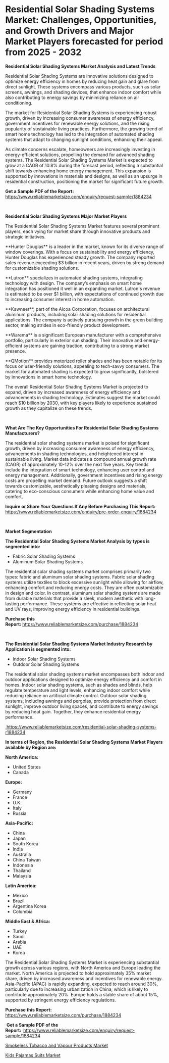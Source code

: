 <p><h1>Residential Solar Shading Systems Market: Challenges, Opportunities, and Growth Drivers and Major Market Players forecasted for period from 2025 - 2032</h1></p><p><strong>Residential Solar Shading Systems Market Analysis and Latest Trends</strong></p>
<p><p>Residential Solar Shading Systems are innovative solutions designed to optimize energy efficiency in homes by reducing heat gain and glare from direct sunlight. These systems encompass various products, such as solar screens, awnings, and shading devices, that enhance indoor comfort while also contributing to energy savings by minimizing reliance on air conditioning.</p><p>The market for Residential Solar Shading Systems is experiencing robust growth, driven by increasing consumer awareness of energy efficiency, government incentives for renewable energy solutions, and the rising popularity of sustainable living practices. Furthermore, the growing trend of smart home technology has led to the integration of automated shading systems that adapt to changing sunlight conditions, enhancing their appeal.</p><p>As climate concerns escalate, homeowners are increasingly investing in energy-efficient solutions, propelling the demand for advanced shading systems. The Residential Solar Shading Systems Market is expected to grow at a CAGR of 10.8% during the forecast period, reflecting a substantial shift towards enhancing home energy management. This expansion is supported by innovations in materials and designs, as well as an upsurge in residential construction, positioning the market for significant future growth.</p></p>
<p><strong>Get a Sample PDF of the Report:&nbsp;</strong> <a href="https://www.reliablemarketsize.com/enquiry/request-sample/1884234?utm_campaign=1932&utm_medium=2&utm_source=Github&utm_content=ia&utm_term=06042025&utm_id=residential-solar-shading-systems">https://www.reliablemarketsize.com/enquiry/request-sample/1884234</a></p>
<p>&nbsp;</p>
<p><strong>Residential Solar Shading Systems Major Market Players</strong></p>
<p><p>The Residential Solar Shading Systems Market features several prominent players, each vying for market share through innovative products and strategic initiatives.</p><p>**Hunter Douglas** is a leader in the market, known for its diverse range of window coverings. With a focus on sustainability and energy efficiency, Hunter Douglas has experienced steady growth. The company reported sales revenue exceeding $3 billion in recent years, driven by strong demand for customizable shading solutions.</p><p>**Lutron** specializes in automated shading systems, integrating technology with design. The company’s emphasis on smart home integration has positioned it well in an expanding market. Lutron's revenue is estimated to be over $1 billion, with expectations of continued growth due to increasing consumer interest in home automation.</p><p>**Kawneer**, part of the Alcoa Corporation, focuses on architectural aluminum products, including solar shading solutions for residential applications. The company is actively pursuing growth in the green building sector, making strides in eco-friendly product development.</p><p>**Warema** is a significant European manufacturer with a comprehensive portfolio, particularly in exterior sun shading. Their innovative and energy-efficient systems are gaining traction, contributing to a strong market presence.</p><p>**QMotion** provides motorized roller shades and has been notable for its focus on user-friendly solutions, appealing to tech-savvy consumers. The market for automated shading is expected to grow significantly, bolstered by innovations in smart home technology.</p><p>The overall Residential Solar Shading Systems Market is projected to expand, driven by increased awareness of energy efficiency and advancements in shading technology. Estimates suggest the market could reach $10 billion by 2030, with key players likely to experience sustained growth as they capitalize on these trends.</p></p>
<p>&nbsp;</p>
<p><strong>What Are The Key Opportunities For Residential Solar Shading Systems Manufacturers?</strong></p>
<p><p>The residential solar shading systems market is poised for significant growth, driven by increasing consumer awareness of energy efficiency, advancements in shading technologies, and heightened interest in sustainable living. Market data indicates a compound annual growth rate (CAGR) of approximately 10-12% over the next five years. Key trends include the integration of smart technology, enhancing user control and energy management. Additionally, government incentives and rising energy costs are propelling market demand. Future outlook suggests a shift towards customizable, aesthetically pleasing designs and materials, catering to eco-conscious consumers while enhancing home value and comfort.</p></p>
<p><strong>Inquire or Share Your Questions If Any Before Purchasing This Report:</strong> <a href="https://www.reliablemarketsize.com/enquiry/pre-order-enquiry/1884234?utm_campaign=1932&utm_medium=2&utm_source=Github&utm_content=ia&utm_term=06042025&utm_id=residential-solar-shading-systems">https://www.reliablemarketsize.com/enquiry/pre-order-enquiry/1884234</a></p>
<p>&nbsp;</p>
<p><strong>Market Segmentation</strong></p>
<p><strong>The Residential Solar Shading Systems Market Analysis by types is segmented into:</strong></p>
<p><ul><li>Fabric Solar Shading Systems</li><li>Aluminum Solar Shading Systems</li></ul></p>
<p><p>The residential solar shading systems market comprises primarily two types: fabric and aluminum solar shading systems. Fabric solar shading systems utilize textiles to block excessive sunlight while allowing for airflow, enhancing comfort and reducing energy costs. They are often customizable in design and color. In contrast, aluminum solar shading systems are made from durable materials that provide a sleek, modern aesthetic with long-lasting performance. These systems are effective in reflecting solar heat and UV rays, improving energy efficiency in residential buildings.</p></p>
<p><strong>Purchase this Report:&nbsp;</strong><a href="https://www.reliablemarketsize.com/purchase/1884234?utm_campaign=1932&utm_medium=2&utm_source=Github&utm_content=ia&utm_term=06042025&utm_id=residential-solar-shading-systems">https://www.reliablemarketsize.com/purchase/1884234</a></p>
<p>&nbsp;</p>
<p><strong>The Residential Solar Shading Systems Market Industry Research by Application is segmented into:</strong></p>
<p><ul><li>Indoor Solar Shading Systems</li><li>Outdoor Solar Shading Systems</li></ul></p>
<p><p>The residential solar shading systems market encompasses both indoor and outdoor applications designed to optimize energy efficiency and comfort in homes. Indoor solar shading systems, such as shades and blinds, help regulate temperature and light levels, enhancing indoor comfort while reducing reliance on artificial climate control. Outdoor solar shading systems, including awnings and pergolas, provide protection from direct sunlight, improve outdoor living spaces, and contribute to energy savings by reducing heat gain. Together, they enhance residential energy performance.</p></p>
<p><a href="https://www.reliablemarketsize.com/residential-solar-shading-systems-r1884234?utm_campaign=1932&utm_medium=2&utm_source=Github&utm_content=ia&utm_term=06042025&utm_id=residential-solar-shading-systems">&nbsp;https://www.reliablemarketsize.com/residential-solar-shading-systems-r1884234</a></p>
<p><strong>In terms of Region, the Residential Solar Shading Systems Market Players available by Region are:</strong></p>
<p>
    <p> <strong> North America: </strong>
        <ul>
            <li>United States</li>
            <li>Canada</li>
        </ul>
        </p> 
    <p> <strong> Europe: </strong>
        <ul>
            <li>Germany</li>
            <li>France</li>
            <li>U.K.</li>
            <li>Italy</li>
            <li>Russia</li>
        </ul>
        </p> 
    <p> <strong> Asia-Pacific: </strong>
        <ul>
            <li>China</li>
            <li>Japan</li>
            <li>South Korea</li>
            <li>India</li>
            <li>Australia</li>
            <li>China Taiwan</li>
            <li>Indonesia</li>
            <li>Thailand</li>
            <li>Malaysia</li>
        </ul>
        </p> 
    <p> <strong> Latin America: </strong>
        <ul>
            <li>Mexico</li>
            <li>Brazil</li>
            <li>Argentina Korea</li>
            <li>Colombia</li>
        </ul>
        </p> 
    <p> <strong> Middle East & Africa: </strong>
        <ul>
            <li>Turkey</li>
            <li>Saudi</li>
            <li>Arabia</li>
            <li>UAE</li>
            <li>Korea</li>
        </ul>
    </p>
    </p>
<p><p>The Residential Solar Shading Systems Market is experiencing substantial growth across various regions, with North America and Europe leading the market. North America is projected to hold approximately 35% market share, driven by increased awareness and incentives for renewable energy. Asia-Pacific (APAC) is rapidly expanding, expected to reach around 30%, particularly due to increasing urbanization in China, which is likely to contribute approximately 20%. Europe holds a stable share of about 15%, supported by stringent energy efficiency regulations.</p></p>
<p><strong>Purchase this Report: </strong><a href="https://www.reliablemarketsize.com/purchase/1884234?utm_campaign=1932&utm_medium=2&utm_source=Github&utm_content=ia&utm_term=06042025&utm_id=residential-solar-shading-systems">https://www.reliablemarketsize.com/purchase/1884234</a></p>
<p>&nbsp;<strong>Get a Sample PDF of the Report:&nbsp;&nbsp;</strong><a href="https://www.reliablemarketsize.com/enquiry/request-sample/1884234?utm_campaign=1932&utm_medium=2&utm_source=Github&utm_content=ia&utm_term=06042025&utm_id=residential-solar-shading-systems">https://www.reliablemarketsize.com/enquiry/request-sample/1884234</a></p>
<p><strong></strong></p>
<p><p><a href="https://github.com/vimar16th/Market-Research-Report-List-7/blob/main/smokeless-tobacco-and-vapour-products-market.md?utm_campaign=1932&utm_medium=2&utm_source=Github&utm_content=ia&utm_term=06042025&utm_id=residential-solar-shading-systems">Smokeless Tobacco and Vapour Products Market</a></p><p><a href="https://github.com/maikefelanc3/Market-Research-Report-List-1/blob/main/kids-pajamas-suits-market.md?utm_campaign=1932&utm_medium=2&utm_source=Github&utm_content=ia&utm_term=06042025&utm_id=residential-solar-shading-systems">Kids Pajamas Suits Market</a></p></p>